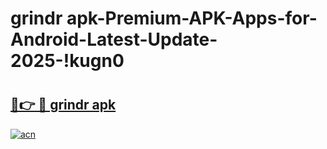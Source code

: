 # grindr apk-Premium-APK-Apps-for-Android-Latest-Update-2025-!kugn0

# <h2><a href="https://googleone.com">🔗👉 🔴 grindr apk</a></h2>

[![acn](https://github.com/user-attachments/assets/0f9c940e-d8b0-45ae-aac7-cd30a18b3e1c)](https://googleone.com)

